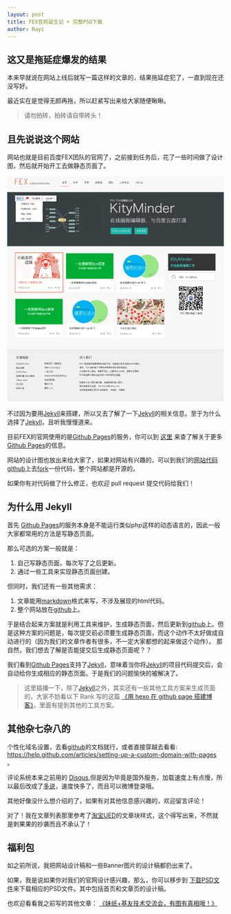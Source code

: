 ```yaml
---
layout: post
title: FEX官网诞生记 + 完整PSD下载
author: Rayi
---
```


## 这又是拖延症爆发的结果
本来早就说在网站上线后就写一篇这样的文章的，结果拖延症犯了，一直到现在还没写好。

最近实在是觉得无颜再拖，所以赶紧写出来给大家随便瞅瞅。 

> 请勿拍砖，拍砖请自带砖头！


## 且先说说这个网站
网站也就是目前百度FEX团队的官网了，之前接到任务后，花了一些时间做了设计图，然后就开始开工去做静态页面了。

![网站设计稿](/img/about-this-site/site.png)

不过因为要用[Jekyll][]来搭建，所以又去了解了一下[Jekyll][]的相关信息。至于为什么选择了[Jekyll][]，且听我慢慢道来。

目前FEX的官网使用的是[Github Pages][githubpages]的服务，你可以到 [这里][githubpages] 来查了解关于更多[Github Pages][githubpages]的信息。

网站的设计图也放出来给大家了，如果对网站有兴趣的，可以到我们的[网站代码github][fexgit]上去[fork][fexgit]一份代码，整个网站都是开源的。

如果你有对代码做了什么修正，也欢迎 pull request 提交代码给我们！



## 为什么用 Jekyll

首先 [Github Pages][githubpages]的服务本身是不能运行类似php这样的动态语言的，因此一般大家都常用的方法是写静态页面。

那么可选的方案一般就是：

1. 自己写静态页面，每次写了之后更新。
2. 通过一些工具来实现静态页面创建。

但同时，我们还有一些其他需求：

1. 文章能用[markdown][]格式来写，不涉及展现的html代码。
2. 整个网站放在[github][]上。

于是结合起来方案就是利用工具来维护，生成静态页面，然后更新到[github][]上。但是这种方案的问题是，每次提交前必须要生成静态页面，而这个动作不太好做成自动进行的（因为我们的文章作者有很多，不一定大家都想的起来做这个动作）。
那自然，我们想去了解是否能提交后生成静态页面呢？？

我们看到[Github Pages][githubpages]支持了[Jekyll][]，意味着当你将[Jekyll][]的项目代码提交后，会自动给你生成相应的静态页面。于是我们的问题愉快的被解决了。
> 这里插播一下，除了[Jekyll][]之外，其实还有一些其他工具方案来生成页面的，大家不妨看以下 Rank 写的这篇 [《用 hexo 在 github page 搭建博客》][rankpage]，里面有提到其他的工具方案。

## 其他杂七杂八的

个性化域名设置，去看[github]的文档就行，或者直接穿越去看看: https://help.github.com/articles/setting-up-a-custom-domain-with-pages 。

评论系统本来之前用的 [Disqus][],但是因为毕竟是国外服务，加载速度上有点慢，所以最后改成了[多说][duoshuo]，速度快多了，而且可以微博登录哦。

其他好像没什么想介绍的了，如果有对其他信息感兴趣的，欢迎留言评论！

对了！我在文章列表那里参考了[淘宝UED](http://ued.taobao.com/)的文章块样式，这个得写出来，不然就是刺果果的抄袭而且不承认了！

## 福利包
如之前所说，我把网站设计稿和一些Banner图片的设计稿都扔出来了。

如果，我是说如果你对我们的官网设计感兴趣，那么，你可以移步到 [下载PSD文件][downloadpsd]来下载相应的PSD文件。其中包括首页和文章页的设计稿。

也欢迎看看我之前写的其他文章： [《妹纸+基友技术交流会，有图有真相哦！》](/blog/2014/04/fex-w3ctech-happyend/) 

[Disqus]: http://disqus.com/
[duoshuo]: http://duoshuo.com
[githubpages]: http://pages.github.com/
[github]: https://github.com/
[Jekyll]: http://jekyllrb.com/
[downloadpsd]: http://pan.baidu.com/s/1qWFaF5i
[markdown]: http://daringfireball.net/projects/markdown/
[fexgit]: http://github.com/fex-team/fex-team.github.io/
[rankpage]: http://rank.im/2014/03/10/hexo-for-blog/

